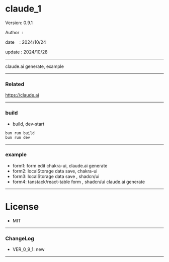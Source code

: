 ﻿# claude_1

 Version: 0.9.1

 Author  :
 
 date    : 2024/10/24

 update : 2024/10/28 

***

claude.ai generate, example

***
### Related

https://claude.ai

***
### build

* build, dev-start

```
bun run build
bun run dev
```

***
### example

* form1: form edit chakra-ui, claude.ai generate
* form2: localStorage data save, chakra-ui
* form3: localStorage  data save , shadcn/ui
* form4: tanstack/react-table form , shadcn/ui claude.ai generate

*** 
# License

* MIT

***
### ChangeLog

* VER_0_9_1: new

***

